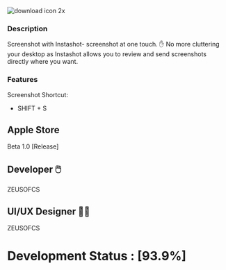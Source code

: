 ![download icon 2x](https://user-images.githubusercontent.com/19171147/28167532-e6e1b118-67a9-11e7-8a90-d76bbb770840.png)

### Description

Screenshot with Instashot- screenshot at one touch. ✋ No more cluttering your desktop as Instashot allows you to review and send screenshots directly where you want.

### Features
  Screenshot Shortcut:
  - SHIFT + S 
  
## Apple Store 
Beta 1.0 [Release]

## Developer  🖱️ 

ZEUSOFCS

## UI/UX Designer 👨‍🎨

ZEUSOFCS









# Development Status : [93.9%]
